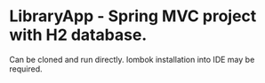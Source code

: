 # LibraryApp - Spring MVC project with H2 database.
Can be cloned and run directly.
lombok installation into IDE may be required.
